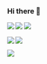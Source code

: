 ### Hi there 👋

[<img src="https://img.shields.io/badge/typescript%20-%23007ACC.svg?&style=for-the-badge&logo=typescript&logoColor=white"/>]()
[<img align="left" src="https://img.shields.io/badge/javascript%20-%23323330.svg?&style=for-the-badge&logo=javascript&logoColor=%23F7DF1E"/>]()
[<img src="https://img.shields.io/badge/vuejs%20-%2335495e.svg?&style=for-the-badge&logo=vue.js&logoColor=%234FC08D"/>]()

[<img src="https://img.shields.io/badge/html5%20-%23E34F26.svg?&style=for-the-badge&logo=html5&logoColor=white"/>]()
[<img align="left" src="https://img.shields.io/badge/css3%20-%231572B6.svg?&style=for-the-badge&logo=css3&logoColor=white"/>]()

[<img align="left" src="https://img.shields.io/badge/c%23%20-%23239120.svg?&style=for-the-badge&logo=c-sharp&logoColor=white"/>]()

